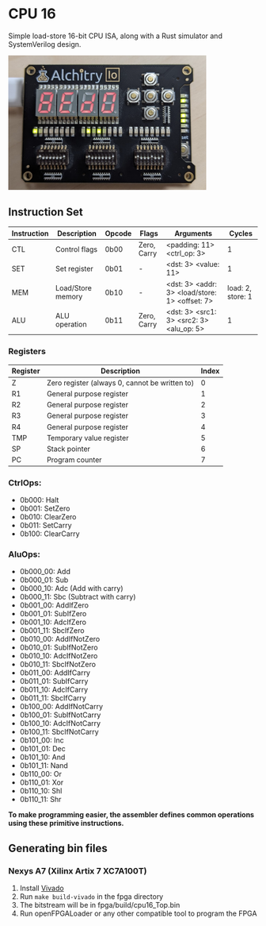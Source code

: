 # CPU 16

Simple load-store 16-bit CPU ISA, along with a Rust simulator and SystemVerilog
design.

<img src="res/cpu16.png" alt="CPU16 Running on an Alchitry Au" width="400">

## Instruction Set

| Instruction | Description       | Opcode | Flags       | Arguments                                      | Cycles            |
| ----------- | ----------------- | ------ | ----------- | ---------------------------------------------- | ----------------- |
| CTL         | Control flags     | 0b00   | Zero, Carry | <padding: 11> <ctrl_op: 3>                     | 1                 |
| SET         | Set register      | 0b01   | -           | <dst: 3> <value: 11>                           | 1                 |
| MEM         | Load/Store memory | 0b10   | -           | <dst: 3> <addr: 3> <load/store: 1> <offset: 7> | load: 2, store: 1 |
| ALU         | ALU operation     | 0b11   | Zero, Carry | <dst: 3> <src1: 3> <src2: 3> <alu_op: 5>       | 1                 |

### Registers

| Register | Description                                    | Index |
| -------- | ---------------------------------------------- | ----- |
| Z        | Zero register (always 0, cannot be written to) | 0     |
| R1       | General purpose register                       | 1     |
| R2       | General purpose register                       | 2     |
| R3       | General purpose register                       | 3     |
| R4       | General purpose register                       | 4     |
| TMP      | Temporary value register                       | 5     |
| SP       | Stack pointer                                  | 6     |
| PC       | Program counter                                | 7     |

### CtrlOps:

- 0b000: Halt
- 0b001: SetZero
- 0b010: ClearZero
- 0b011: SetCarry
- 0b100: ClearCarry

### AluOps:

- 0b000_00: Add
- 0b000_01: Sub
- 0b000_10: Adc (Add with carry)
- 0b000_11: Sbc (Subtract with carry)
- 0b001_00: AddIfZero
- 0b001_01: SubIfZero
- 0b001_10: AdcIfZero
- 0b001_11: SbcIfZero
- 0b010_00: AddIfNotZero
- 0b010_01: SubIfNotZero
- 0b010_10: AdcIfNotZero
- 0b010_11: SbcIfNotZero
- 0b011_00: AddIfCarry
- 0b011_01: SubIfCarry
- 0b011_10: AdcIfCarry
- 0b011_11: SbcIfCarry
- 0b100_00: AddIfNotCarry
- 0b100_01: SubIfNotCarry
- 0b100_10: AdcIfNotCarry
- 0b100_11: SbcIfNotCarry
- 0b101_00: Inc
- 0b101_01: Dec
- 0b101_10: And
- 0b101_11: Nand
- 0b110_00: Or
- 0b110_01: Xor
- 0b110_10: Shl
- 0b110_11: Shr

**To make programming easier, the assembler defines common operations using
these primitive instructions.**

## Generating bin files

### Nexys A7 (Xilinx Artix 7 XC7A100T)

1. Install [Vivado](https://alchitry.com/tutorials/setup/vivado/)
2. Run `make build-vivado` in the fpga directory
3. The bitstream will be in fpga/build/cpu16_Top.bin
4. Run openFPGALoader or any other compatible tool to program the FPGA
